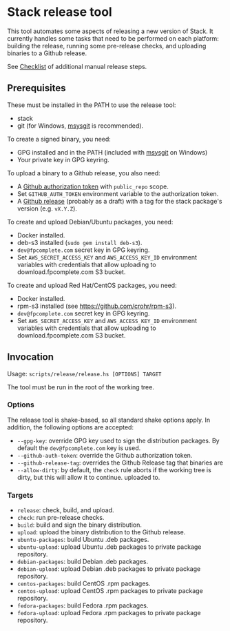 Stack release tool
==================

This tool automates some aspects of releasing a new version of Stack. It
currently handles some tasks that need to be performed on each platform:
building the release, running some pre-release checks, and uploading binaries to
a Github release.

See [Checklist](https://github.com/commercialhaskell/stack/wiki/Checklist) of
additional manual release steps.

Prerequisites
-------------

These must be installed in the PATH to use the release tool:

- stack
- git (for Windows, [msysgit](https://msysgit.github.io) is recommended).

To create a signed binary, you need:

- GPG installed and in the PATH (included with
  [msysgit](https://msysgit.github.io) on Windows)
- Your private key in GPG keyring.

To upload a binary to a Github release, you also need:

- A [Github authorization token](https://github.com/settings/tokens) with
  `public_repo` scope.
- Set `GITHUB_AUTH_TOKEN` environment variable to the authorization token.
- A [Github release](https://github.com/commercialhaskell/stack/releases)
  (probably as a draft) with a tag for the stack package's version (e.g.
  `vX.Y.Z`).

To create and upload Debian/Ubuntu packages, you need:

- Docker installed.
- deb-s3 installed (`sudo gem install deb-s3`).
- `dev@fpcomplete.com` secret key in GPG keyring.
- Set `AWS_SECRET_ACCESS_KEY` and `AWS_ACCESS_KEY_ID` environment variables with
  credentials that allow uploading to download.fpcomplete.com S3 bucket.

To create and upload Red Hat/CentOS packages, you need:

- Docker installed.
- rpm-s3 installed (see https://github.com/crohr/rpm-s3).
- `dev@fpcomplete.com` secret key in GPG keyring.
- Set `AWS_SECRET_ACCESS_KEY` and `AWS_ACCESS_KEY_ID` environment variables with
  credentials that allow uploading to download.fpcomplete.com S3 bucket.

Invocation
----------

Usage: `scripts/release/release.hs [OPTIONS] TARGET`

The tool must be run in the root of the working tree.

### Options

The release tool is shake-based, so all standard shake options apply. In
addition, the following options are accepted:

* `--gpg-key`: override GPG key used to sign the distribution packages. By
  default the `dev@fpcomplete.com` key is used.
* `--github-auth-token`: override the Github authorization token.
* `--github-release-tag`: overrides the Github Release tag that binaries are
* `--allow-dirty`: by default, the `check` rule aborts if the working tree is
  dirty, but this will allow it to continue.
  uploaded to.

### Targets

* `release`: check, build, and upload.
* `check`: run pre-release checks.
* `build`: build and sign the binary distribution.
* `upload`: upload the binary distribution to the Github release.
* `ubuntu-packages`: build Ubuntu .deb packages.
* `ubuntu-upload`: upload Ubuntu .deb packages to private package repository.
* `debian-packages`: build Debian .deb packages.
* `debian-upload`: upload Debian .deb packages to private package repository.
* `centos-packages`: build CentOS .rpm packages.
* `centos-upload`: upload CentOS .rpm packages to private package repository.
* `fedora-packages`: build Fedora .rpm packages.
* `fedora-upload`: upload Fedora .rpm packages to private package repository.
